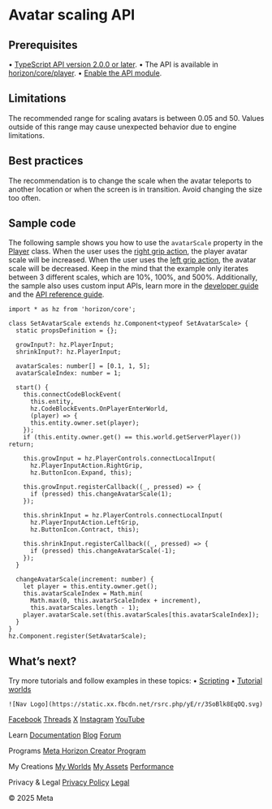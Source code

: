 # Avatar scaling API

## Prerequisites


• [TypeScript API version 2.0.0 or later](https://developers.meta.com/horizon-worlds/learn/documentation/typescript/upgrade-world-to-typescript-api-v200).
• The API is available in [horizon/core/player](https://developers.meta.com/horizon-worlds/reference/2.0.0/core_player).
• [Enable the API module](https://developers.meta.com/horizon-worlds/learn/documentation/typescript/upgrade-world-to-typescript-api-v200#upgrading-your-world).

  
## Limitations

 The recommended range for scaling avatars is between 0.05 and 50. Values outside
of this range may cause unexpected behavior due to engine limitations.  
## Best practices

 The recommendation is to change the scale when the avatar teleports to another
location or when the screen is in transition. Avoid changing the size too often.  
## Sample code

 The following sample shows you how to use the `avatarScale` property in the [Player](https://developers.meta.com/horizon-worlds/reference/2.0.0/core_player) class. When the user uses the [right grip action](https://developers.meta.com/horizon-worlds/reference/2.0.0/core_playerinputaction), the player avatar scale will be increased. When the user uses the [left grip action](https://developers.meta.com/horizon-worlds/reference/2.0.0/core_playerinputaction), the avatar scale will be decreased. Keep in the mind that the example only
iterates between 3 different scales, which are 10%, 100%, and 500%. Additionally,
the sample also uses custom input APIs, learn more in the [developer guide](https://developers.meta.com/horizon-worlds/learn/documentation/create-for-web-and-mobile/typescript-apis-for-mobile/custom-input-api) and the [API reference guide](https://developers.meta.com/horizon-worlds/reference/2.0.0/core_playercontrols).  
```
import * as hz from 'horizon/core';

class SetAvatarScale extends hz.Component<typeof SetAvatarScale> {
  static propsDefinition = {};

  growInput?: hz.PlayerInput;
  shrinkInput?: hz.PlayerInput;

  avatarScales: number[] = [0.1, 1, 5];
  avatarScaleIndex: number = 1;

  start() {
    this.connectCodeBlockEvent(
      this.entity,
      hz.CodeBlockEvents.OnPlayerEnterWorld,
      (player) => {
      this.entity.owner.set(player);
    });
    if (this.entity.owner.get() == this.world.getServerPlayer()) return;

    this.growInput = hz.PlayerControls.connectLocalInput(
      hz.PlayerInputAction.RightGrip,
      hz.ButtonIcon.Expand, this);

    this.growInput.registerCallback((_, pressed) => {
      if (pressed) this.changeAvatarScale(1);
    });

    this.shrinkInput = hz.PlayerControls.connectLocalInput(
      hz.PlayerInputAction.LeftGrip,
      hz.ButtonIcon.Contract, this);

    this.shrinkInput.registerCallback((_, pressed) => {
      if (pressed) this.changeAvatarScale(-1);
    });
  }

  changeAvatarScale(increment: number) {
    let player = this.entity.owner.get();
    this.avatarScaleIndex = Math.min(
      Math.max(0, this.avatarScaleIndex + increment),
      this.avatarScales.length - 1);
    player.avatarScale.set(this.avatarScales[this.avatarScaleIndex]);
  }
}
hz.Component.register(SetAvatarScale);
```
## What’s next?

 Try more tutorials and follow examples in these topics:
• [Scripting](https://developers.meta.com/horizon-worlds/learn/documentation/typescript/typescript)
• [Tutorial worlds](https://developers.meta.com/horizon-worlds/learn/documentation/tutorial-worlds/build-your-first-game/module-1-build-your-first-game)

    ![Nav Logo](https://static.xx.fbcdn.net/rsrc.php/yE/r/3SoBlk8EqOQ.svg)


[Facebook](https://www.facebook.com/MetaHorizon/)
[Threads](https://www.threads.com/@metahorizon)
[X](https://x.com/MetaHorizon)
[Instagram](https://www.instagram.com/metahorizon/)
[YouTube](https://www.youtube.com/@MetaQuestVR)

 Learn
[Documentation](https://developers.meta.com/horizon-worlds/learn/documentation/)
[Blog](https://developers.meta.com/horizon/blog/)
[Forum](https://communityforums.atmeta.com/t5/Creator-Forum/ct-p/Meta_Horizon_Creator_Forums)

 Programs
[Meta Horizon Creator Program](https://developers.meta.com/horizon-worlds/programs/)

 My Creations
[My Worlds](https://horizon.meta.com/creator/worlds_all/?utm_source=horizon_worlds_creator)
[My Assets](https://horizon.meta.com/creator/assets/?utm_source=horizon_worlds_creator)
[Performance](https://horizon.meta.com/creator/performance/traces/?utm_source=horizon_worlds_creator)

 Privacy & Legal
[Privacy Policy](https://www.meta.com/legal/privacy-policy/)
[Legal](https://www.meta.com/legal/supplemental-terms-of-service/)

 © 2025 Meta
